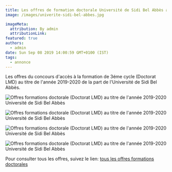 ```yaml
---
title: Les offres de formation doctorale Université de Sidi Bel Abbès au titre de l'année 2019-2020.
image: /images/univerite-sidi-bel-abbes.jpg

imageMeta:
  attribution: By admin
  attributionLink:
featured: true
authors:
  - admin
date: Sun Sep 08 2019 14:00:59 GMT+0100 (IST)
tags:
  - annonce
---
```

Les offres du concours d'accès à la formation de 3éme cycle (Doctorat LMD) au titre de l'année 2019-2020 de la part de l'Université de Sidi Bel Abbès.

![Offres formations doctorale (Doctorat LMD) au titre de l'année 2019-2020 Université de Sidi Bel Abbès](/images/offres-formations-doctorale-sidi-bel-abbes.jpg)

![Offres formations doctorale (Doctorat LMD) au titre de l'année 2019-2020 Université de Sidi Bel Abbès](/images/offres-formations-doctorale-souk-ahras-2.jpg)

![Offres formations doctorale (Doctorat LMD) au titre de l'année 2019-2020 Université de Sidi Bel Abbès](/images/offres-formations-doctorale-souk-ahras-3.jpg)

![Offres formations doctorale (Doctorat LMD) au titre de l'année 2019-2020 Université de Sidi Bel Abbès](/images/offres-formations-doctorale-souk-ahras-4.jpg)

Pour consulter tous les offres, suivez le lien: [tous les offres formations doctorales](/tous-les-offres-de-formations-doctorale-lmd-2019-2020/)
